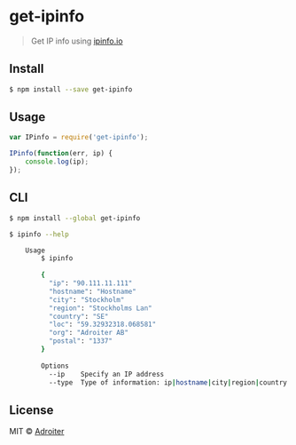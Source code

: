 # get-ipinfo

> Get IP info using [ipinfo.io](http://ipinfo.io)

## Install

```sh
$ npm install --save get-ipinfo
```

## Usage

```javascript
var IPinfo = require('get-ipinfo');

IPinfo(function(err, ip) {
	console.log(ip);
});
```

## CLI

```sh
$ npm install --global get-ipinfo
```

```sh
$ ipinfo --help

	Usage
		$ ipinfo
		
		{
		  "ip": "90.111.11.111"
		  "hostname": "Hostname"
		  "city": "Stockholm"
		  "region": "Stockholms Lan"
		  "country": "SE"
		  "loc": "59.32932318.068581"
		  "org": "Adroiter AB"
		  "postal": "1337"
		}
		
		Options
		  --ip    Specify an IP address
		  --type  Type of information: ip|hostname|city|region|country|loc|org|postal
```

## License

MIT © [Adroiter](http://adroiter.io)
